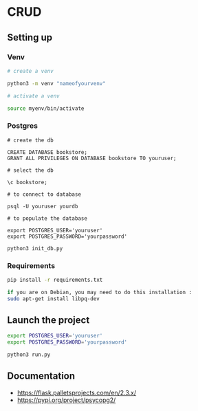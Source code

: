 # CRUD

## Setting up

### Venv

```bash
# create a venv

python3 -m venv "nameofyourvenv"

# activate a venv

source myenv/bin/activate
```

### Postgres

```psql
# create the db

CREATE DATABASE bookstore;
GRANT ALL PRIVILEGES ON DATABASE bookstore TO youruser;

# select the db

\c bookstore;

# to connect to database

psql -U youruser yourdb

# to populate the database 

export POSTGRES_USER='youruser'
export POSTGRES_PASSWORD='yourpassword'

python3 init_db.py
```

### Requirements

```bash
pip install -r requirements.txt

if you are on Debian, you may need to do this installation :
sudo apt-get install libpq-dev
```

## Launch the project
```bash
export POSTGRES_USER='youruser'
export POSTGRES_PASSWORD='yourpassword'

python3 run.py
```

## Documentation

- https://flask.palletsprojects.com/en/2.3.x/
- https://pypi.org/project/psycopg2/